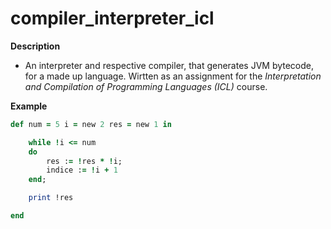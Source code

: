 # compiler_interpreter_icl

**Description**
- An interpreter and respective compiler, that generates JVM bytecode, for a made up language. Wirtten as an assignment for the *Interpretation and Compilation of Programming Languages (ICL)* course.

**Example**
```ruby
def num = 5 i = new 2 res = new 1 in

    while !i <= num
    do
        res := !res * !i;
        indice := !i + 1
    end;

    print !res

end
```
